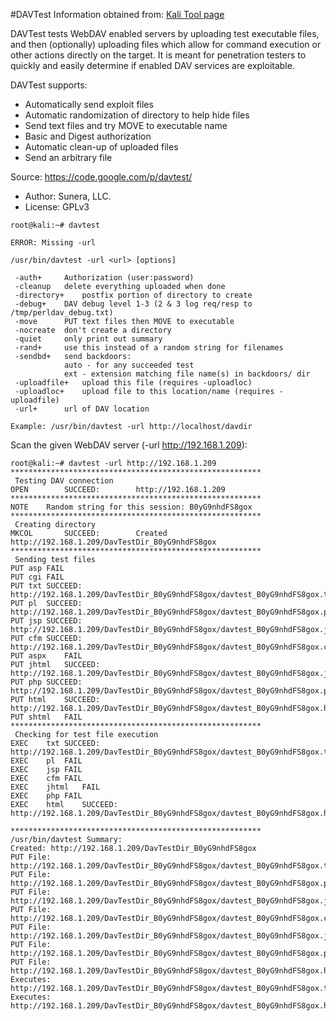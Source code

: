 #DAVTest
Information obtained from: [Kali Tool page](https://tools.kali.org/web-applications/davtest)

DAVTest tests WebDAV enabled servers by uploading test executable files, and then (optionally) uploading files which allow for command execution or other actions directly on the target. It is meant for penetration testers to quickly and easily determine if enabled DAV services are exploitable.

DAVTest supports:
- Automatically send exploit files
- Automatic randomization of directory to help hide files
- Send text files and try MOVE to executable name
- Basic and Digest authorization
- Automatic clean-up of uploaded files
- Send an arbitrary file

Source: https://code.google.com/p/davtest/

- Author: Sunera, LLC.
- License: GPLv3

```
root@kali:~# davtest

ERROR: Missing -url

/usr/bin/davtest -url <url> [options]

 -auth+     Authorization (user:password)
 -cleanup   delete everything uploaded when done
 -directory+    postfix portion of directory to create
 -debug+    DAV debug level 1-3 (2 & 3 log req/resp to /tmp/perldav_debug.txt)
 -move      PUT text files then MOVE to executable
 -nocreate  don't create a directory
 -quiet     only print out summary
 -rand+     use this instead of a random string for filenames
 -sendbd+   send backdoors:
            auto - for any succeeded test
            ext - extension matching file name(s) in backdoors/ dir
 -uploadfile+   upload this file (requires -uploadloc)
 -uploadloc+    upload file to this location/name (requires -uploadfile)
 -url+      url of DAV location

Example: /usr/bin/davtest -url http://localhost/davdir
```

Scan the given WebDAV server (-url http://192.168.1.209):

```
root@kali:~# davtest -url http://192.168.1.209
********************************************************
 Testing DAV connection
OPEN        SUCCEED:        http://192.168.1.209
********************************************************
NOTE    Random string for this session: B0yG9nhdFS8gox
********************************************************
 Creating directory
MKCOL       SUCCEED:        Created http://192.168.1.209/DavTestDir_B0yG9nhdFS8gox
********************************************************
 Sending test files
PUT asp FAIL
PUT cgi FAIL
PUT txt SUCCEED:    http://192.168.1.209/DavTestDir_B0yG9nhdFS8gox/davtest_B0yG9nhdFS8gox.txt
PUT pl  SUCCEED:    http://192.168.1.209/DavTestDir_B0yG9nhdFS8gox/davtest_B0yG9nhdFS8gox.pl
PUT jsp SUCCEED:    http://192.168.1.209/DavTestDir_B0yG9nhdFS8gox/davtest_B0yG9nhdFS8gox.jsp
PUT cfm SUCCEED:    http://192.168.1.209/DavTestDir_B0yG9nhdFS8gox/davtest_B0yG9nhdFS8gox.cfm
PUT aspx    FAIL
PUT jhtml   SUCCEED:    http://192.168.1.209/DavTestDir_B0yG9nhdFS8gox/davtest_B0yG9nhdFS8gox.jhtml
PUT php SUCCEED:    http://192.168.1.209/DavTestDir_B0yG9nhdFS8gox/davtest_B0yG9nhdFS8gox.php
PUT html    SUCCEED:    http://192.168.1.209/DavTestDir_B0yG9nhdFS8gox/davtest_B0yG9nhdFS8gox.html
PUT shtml   FAIL
********************************************************
 Checking for test file execution
EXEC    txt SUCCEED:    http://192.168.1.209/DavTestDir_B0yG9nhdFS8gox/davtest_B0yG9nhdFS8gox.txt
EXEC    pl  FAIL
EXEC    jsp FAIL
EXEC    cfm FAIL
EXEC    jhtml   FAIL
EXEC    php FAIL
EXEC    html    SUCCEED:    http://192.168.1.209/DavTestDir_B0yG9nhdFS8gox/davtest_B0yG9nhdFS8gox.html

********************************************************
/usr/bin/davtest Summary:
Created: http://192.168.1.209/DavTestDir_B0yG9nhdFS8gox
PUT File: http://192.168.1.209/DavTestDir_B0yG9nhdFS8gox/davtest_B0yG9nhdFS8gox.txt
PUT File: http://192.168.1.209/DavTestDir_B0yG9nhdFS8gox/davtest_B0yG9nhdFS8gox.pl
PUT File: http://192.168.1.209/DavTestDir_B0yG9nhdFS8gox/davtest_B0yG9nhdFS8gox.jsp
PUT File: http://192.168.1.209/DavTestDir_B0yG9nhdFS8gox/davtest_B0yG9nhdFS8gox.cfm
PUT File: http://192.168.1.209/DavTestDir_B0yG9nhdFS8gox/davtest_B0yG9nhdFS8gox.jhtml
PUT File: http://192.168.1.209/DavTestDir_B0yG9nhdFS8gox/davtest_B0yG9nhdFS8gox.php
PUT File: http://192.168.1.209/DavTestDir_B0yG9nhdFS8gox/davtest_B0yG9nhdFS8gox.html
Executes: http://192.168.1.209/DavTestDir_B0yG9nhdFS8gox/davtest_B0yG9nhdFS8gox.txt
Executes: http://192.168.1.209/DavTestDir_B0yG9nhdFS8gox/davtest_B0yG9nhdFS8gox.html
```